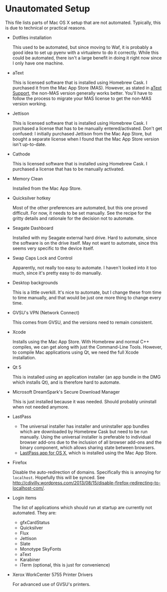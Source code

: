 Unautomated Setup
=================

This file lists parts of Mac OS X setup that are not automated. Typically, this is due to technical or practical reasons.

* Dotfiles installation

  This used to be automated, but since moving to Waf, it is probably a good idea to set up pyenv with a virtualenv to do it correctly. While this could be automated, there isn't a large benefit in doing it right now since I only have one machine.

* aText

  This is licensed software that is installed using Homebrew Cask. I purchased it from the Mac App Store (MAS). However, as stated in [aText Support](http://www.trankynam.com/atext/support.html), the non-MAS version generally works better. You'll have to follow the process to migrate your MAS license to get the non-MAS version working.

* Jettison

  This is licensed software that is installed using Homebrew Cask. I purchased a license that has to be manually entered/activated. Don't get confused: I initially purchased Jettison from the Mac App Store, but bought a separate license when I found that the Mac App Store version isn't up-to-date.

* Cathode

  This is licensed software that is installed using Homebrew Cask. I purchased a license that has to be manually activated.

* Memory Clean

  Installed from the Mac App Store.

* Quicksilver hotkey

  Most of the other preferences are automated, but this one proved difficult. For now, it needs to be set manually. See the recipe for the gritty details and rationale for the decision not to automate.

* Seagate Dashboard

  Installed with my Seagate external hard drive. Hard to automate, since the software is on the drive itself. May not want to automate, since this seems very specific to the device itself.

* Swap Caps Lock and Control

  Apparently, not really too easy to automate. I haven't looked into it too much, since it's pretty easy to do manually.

* Desktop backgrounds

  This is a little overkill. It's nice to automate, but I change these from time to time manually, and that would be just one more thing to change every time.

* GVSU's VPN (Network Connect)

  This comes from GVSU, and the versions need to remain consistent.

* Xcode

  Installs using the Mac App Store. With Homebrew and normal C++ compiles, we can get along with just the Command-Line Tools. However, to compile Mac applications using Qt, we need the full Xcode installation.

* Qt 5

  This is installed using an application installer (an app bundle in the DMG which installs Qt), and is therefore hard to automate.

* Microsoft DreamSpark's Secure Download Manager

  This is just installed because it was needed. Should probably uninstall when not needed anymore.

* LastPass

  - The universal installer has installer and uninstaller app bundles which are downloaded by Homebrew Cask but need to be run manually. Using the universal installer is preferable to individual browser add-ons due to the inclusion of all browser add-ons and the binary component, which allows sharing state between browsers.
  - [LastPass app for OS X](https://itunes.apple.com/us/app/lastpass/id926036361?ls=1&mt=12), which is installed using the Mac App Store.

* Firefox

  Disable the auto-redirection of domains. Specifically this is annoying for `localhost`. Hopefully this will be synced. See http://cdivilly.wordpress.com/2013/08/15/disable-firefox-redirecting-to-localhost-com/.

* Login items

  The list of applications which should run at startup are currently not automated. They are:

  * gfxCardStatus
  * Quicksilver
  * Flux
  * Jettison
  * Slate
  * Monotype SkyFonts
  * aText
  * Karabiner
  * iTerm (optional, this is just for convenience)

* Xerox WorkCenter 5755 Printer Drivers

  For advanced use of GVSU's printers.
